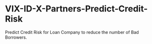 # VIX-ID-X-Partners-Predict-Credit-Risk
Predict Credit Risk for Loan Company to reduce the number of Bad Borrowers.
